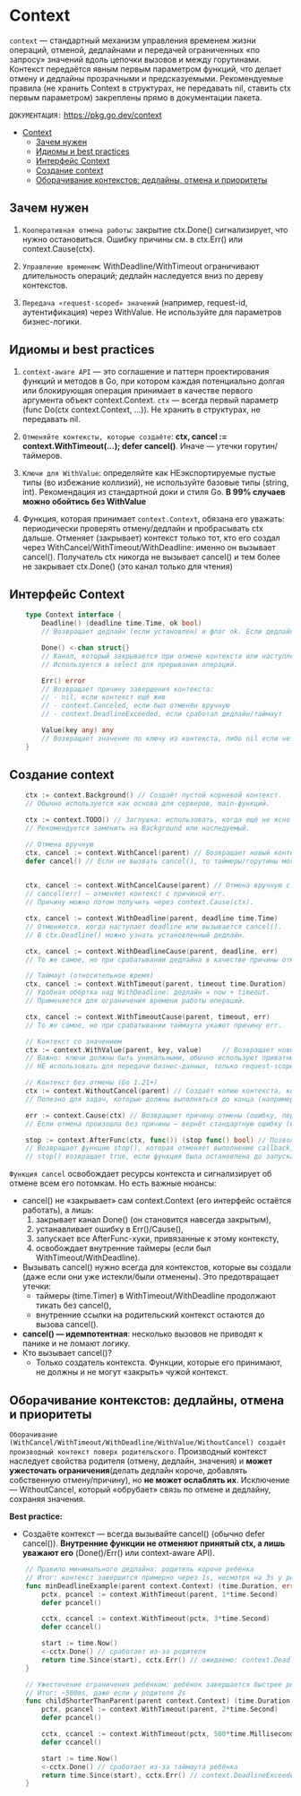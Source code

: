 # Context

`context` — стандартный механизм управления временем жизни операций, отменой, дедлайнами и передачей ограниченных «по запросу» значений вдоль цепочки вызовов и между горутинами. Контекст передаётся явным первым параметром функций, что делает отмену и дедлайны прозрачными и предсказуемыми. Рекомендуемые правила (не хранить Context в структурах, не передавать nil, ставить ctx первым параметром) закреплены прямо в документации пакета.

`ДОКУМЕНТАЦИЯ:` <https://pkg.go.dev/context>

- [Context](#context)
  - [Зачем нужен](#зачем-нужен)
  - [Идиомы и best practices](#идиомы-и-best-practices)
  - [Интерфейс Context](#интерфейс-context)
  - [Создание context](#создание-context)
  - [Оборачивание контекстов: дедлайны, отмена и приоритеты](#оборачивание-контекстов-дедлайны-отмена-и-приоритеты)

## Зачем нужен

1. `Кооперативная отмена работы`: закрытие ctx.Done() сигнализирует, что нужно остановиться. Ошибку причины см. в ctx.Err() или context.Cause(ctx).

2. `Управление временем`: WithDeadline/WithTimeout ограничивают длительность операций; дедлайн наследуется вниз по дереву контекстов.

3. `Передача «request-scoped» значений` (например, request-id, аутентификация) через WithValue. Не используйте для параметров бизнес-логики.

## Идиомы и best practices

1. `context-aware API` — это соглашение и паттерн проектирования функций и методов в Go, при котором каждая потенциально долгая или блокирующая операция принимает в качестве первого аргумента объект context.Context. `ctx` — всегда первый параметр (func Do(ctx context.Context, ...)). Не хранить в структурах, не передавать nil.  

2. `Отменяйте контексты, которые создаёте`: **ctx, cancel := context.WithTimeout(...); defer cancel()**. Иначе — утечки горутин/таймеров.
3. `Ключи для WithValue`: определяйте как НЕэкспортируемые пустые типы (во избежание коллизий), не используйте базовые типы (string, int). Рекомендация из стандартной доки и стиля Go. **В 99% случаев можно обойтись без WithValue**
4. Функция, которая принимает `context.Context`, обязана его уважать: периодически проверять отмену/дедлайн и пробрасывать ctx дальше. Отменяет (закрывает) контекст только тот, кто его создал через WithCancel/WithTimeout/WithDeadline: именно он вызывает cancel(). Получатель ctx никогда не вызывает cancel() и тем более не закрывает ctx.Done() (это канал только для чтения)

## Интерфейс Context

```go
    type Context interface {
        Deadline() (deadline time.Time, ok bool)
        // Возвращает дедлайн (если установлен) и флаг ok. Если дедлайна нет — ok = false.

        Done() <-chan struct{}
        // Канал, который закрывается при отмене контекста или наступлении дедлайна.
        // Используется в select для прерывания операций.

        Err() error
        // Возвращает причину завершения контекста:
        // - nil, если контекст ещё жив
        // - context.Canceled, если был отменён вручную
        // - context.DeadlineExceeded, если сработал дедлайн/таймаут

        Value(key any) any
        // Возвращает значение по ключу из контекста, либо nil если нет такого ключа.
    }
```

## Создание context

```go
    ctx := context.Background() // Создаёт пустой корневой контекст. 
    // Обычно используется как основа для серверов, main-функций.

    ctx := context.TODO() // Заглушка: использовать, когда ещё не ясно какой контекст нужен. 
    // Рекомендуется заменить на Background или наследуемый.

    // Отмена вручную
    ctx, cancel := context.WithCancel(parent) // Возвращает новый контекст и функцию cancel(), которую необходимо вызвать для освобождения ресурсов. Используется для ручного контроля отмены.
    defer cancel() // Если не вызвать cancel(), то таймеры/горутины могут утечь.

    
    ctx, cancel := context.WithCancelCause(parent) // Отмена вручную с указанием причины (Go 1.20+)
    // cancel(err) — отменяет контекст с причиной err.
    // Причину можно потом получить через context.Cause(ctx).

    ctx, cancel := context.WithDeadline(parent, deadline time.Time)     // Дедлайн (момент времени)
    // Отменяется, когда наступает deadline или вызывается cancel().
    // В ctx.Deadline() можно узнать установленный дедлайн.

    ctx, cancel := context.WithDeadlineCause(parent, deadline, err)
    // То же самое, но при срабатывании дедлайна в качестве причины отмены будет установлена ошибка err.

    // Таймаут (относительное время)
    ctx, cancel := context.WithTimeout(parent, timeout time.Duration)
    // Удобная обёртка над WithDeadline: дедлайн = now + timeout.
    // Применяется для ограничения времени работы операций.

    ctx, cancel := context.WithTimeoutCause(parent, timeout, err)
    // То же самое, но при срабатывании таймаута укажет причину err.

    // Контекст со значением
    ctx := context.WithValue(parent, key, value)     // Возвращает новый контекст, в котором по key хранится value.
    // Важно: ключи должны быть уникальными, обычно используют приватный тип struct{}.
    // НЕ использовать для передачи бизнес-данных, только request-scoped метаданные.

    // Контекст без отмены (Go 1.21+)
    ctx := context.WithoutCancel(parent) // Создаёт копию контекста, которая не будет отменена при отмене родителя.
    // Полезно для задач, которые должны выполняться до конца (например, логирование, аудит).

    err := context.Cause(ctx) // Возвращает причину отмены (ошибку, переданную в cancel() или установленную системой).
    // Если отмена произошла без причины — вернёт стандартную ошибку (Canceled или DeadlineExceeded).

    stop := context.AfterFunc(ctx, func()) (stop func() bool) // Позволяет назначить функцию, которая будет вызвана сразу после отмены ctx.
    // Возвращает функцию stop(), которая отменяет выполнение callback, если он ещё не запущен.
    // stop() возвращает true, если функция была остановлена до запуска.
```

`Функция cancel` освобождает ресурсы контекста и сигнализирует об отмене всем его потомкам. Но есть важные нюансы:

- cancel() не «закрывает» сам context.Context (его интерфейс остаётся работать), а лишь:
  1. закрывает канал Done() (он становится навсегда закрытым),
  2. устанавливает ошибку в Err()/Cause(),
  3. запускает все AfterFunc-хуки, привязанные к этому контексту,
  4. освобождает внутренние таймеры (если был WithTimeout/WithDeadline).
- Вызывать cancel() нужно всегда для контекстов, которые вы создали (даже если они уже истекли/были отменены). Это предотвращает утечки:
  - таймеры (time.Timer) в WithTimeout/WithDeadline продолжают тикать без cancel(),
  - внутренние ссылки на родительский контекст остаются до вызова cancel().
- **cancel() — идемпотентная**: несколько вызовов не приводят к панике и не ломают логику.
- Кто вызывает cancel()?
  - Только создатель контекста. Функции, которые его принимают, не должны и не могут «закрыть» чужой контекст.

## Оборачивание контекстов: дедлайны, отмена и приоритеты

`Оборачивание (WithCancel/WithTimeout/WithDeadline/WithValue/WithoutCancel) создаёт производный контекст поверх родительского`. Производный контекст наследует свойства родителя (отмену, дедлайн, значения) и **может ужесточать ограничения**(делать дедлайн короче, добавлять собственную отмену/причину), но **не может ослаблять их**. Исключение — WithoutCancel, который «обрубает» связь по отмене и дедлайну, сохраняя значения.

**Best practice:**

- Создаёте контекст — всегда вызывайте cancel() (обычно defer cancel()). **Внутренние функции не отменяют принятый ctx, а лишь уважают его** (Done()/Err() или context-aware API).

```go
    // Правило минимального дедлайна: родитель короче ребёнка
    // Итог: контекст завершится примерно через 1s, несмотря на 3s у ребёнка
    func minDeadlineExample(parent context.Context) (time.Duration, error) {
        pctx, pcancel := context.WithTimeout(parent, 1*time.Second)
        defer pcancel()

        cctx, ccancel := context.WithTimeout(pctx, 3*time.Second)
        defer ccancel()

        start := time.Now()
        <-cctx.Done() // сработает из-за родителя
        return time.Since(start), cctx.Err() // ожидаемо: context.DeadlineExceeded
    }

    // Ужесточение ограничения ребёнком: ребёнок завершается быстрее родителя
    // Итог: ~500ms, даже если у родителя 2s
    func childShorterThanParent(parent context.Context) (time.Duration, error) {
        pctx, pcancel := context.WithTimeout(parent, 2*time.Second)
        defer pcancel()

        cctx, ccancel := context.WithTimeout(pctx, 500*time.Millisecond)
        defer ccancel()

        start := time.Now()
        <-cctx.Done() // сработает из-за таймаута ребёнка
        return time.Since(start), cctx.Err() // context.DeadlineExceeded
    }
```
